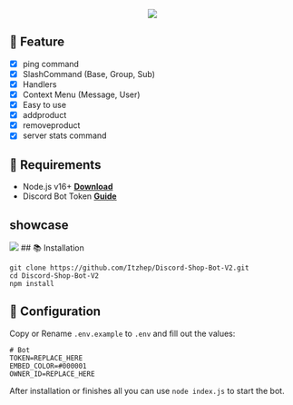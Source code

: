 
<p align="center">
<img src="https://capsule-render.vercel.app/api?type=waving&color=gradient&height=200&section=header&text=DiscordBot&fontSize=80&fontAlignY=35&animation=twinkling&fontColor=gradient"/> </a> 
</p>



## 📑 Feature
- [x] ping command
- [x] SlashCommand (Base, Group, Sub)
- [x] Handlers
- [x] Context Menu (Message, User)
- [x] Easy to use
- [x] addproduct
- [x] removeproduct
- [x] server stats command
## 📎 Requirements

- Node.js v16+ **[Download](https://nodejs.org/en/download/)**
- Discord Bot Token **[Guide](https://discordjs.guide/preparations/setting-up-a-bot-application.html#creating-your-bot)**

## showcase
<img src= "https://cdn.discordapp.com/attachments/1102289321412808876/1249391813958045798/Rec_0005_1.mp4?ex=6667224d&is=6665d0cd&hm=c5ea2fbe3422c601c085a807a43d9c466e9fb6f9df4bd24bc8ab2d820362e3a0&"/>
## 📚 Installation

```
git clone https://github.com/Itzhep/Discord-Shop-Bot-V2.git
cd Discord-Shop-Bot-V2
npm install
```


## 📄 Configuration

Copy or Rename `.env.example` to `.env` and fill out the values:

```.env
# Bot
TOKEN=REPLACE_HERE
EMBED_COLOR=#000001
OWNER_ID=REPLACE_HERE
```

After installation or finishes all you can use `node index.js` to start the bot.
